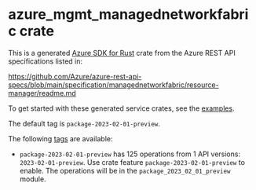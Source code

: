 # azure_mgmt_managednetworkfabric crate

This is a generated [Azure SDK for Rust](https://github.com/Azure/azure-sdk-for-rust) crate from the Azure REST API specifications listed in:

https://github.com/Azure/azure-rest-api-specs/blob/main/specification/managednetworkfabric/resource-manager/readme.md

To get started with these generated service crates, see the [examples](https://github.com/Azure/azure-sdk-for-rust/blob/main/services/README.md#examples).

The default tag is `package-2023-02-01-preview`.

The following [tags](https://github.com/Azure/azure-sdk-for-rust/blob/main/services/tags.md) are available:

- `package-2023-02-01-preview` has 125 operations from 1 API versions: `2023-02-01-preview`. Use crate feature `package-2023-02-01-preview` to enable. The operations will be in the `package_2023_02_01_preview` module.